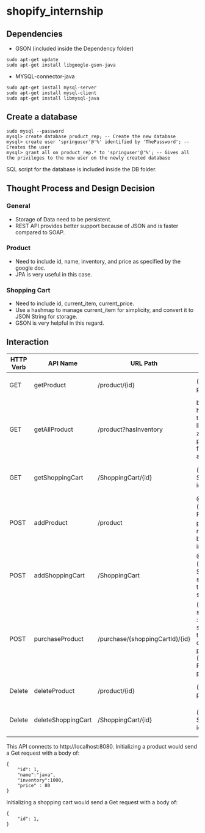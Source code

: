# shopify_internship

## Dependencies
* GSON (included inside the Dependency folder)
~~~~
sudo apt-get update
sudo apt-get install libgoogle-gson-java
~~~~
* MYSQL-connector-java
~~~~
sudo apt-get install mysql-server
sudo apt-get install mysql-client
sudo apt-get install libmysql-java
~~~~

## Create a database
~~~~ 
sudo mysql --password
mysql> create database product_rep; -- Create the new database
mysql> create user 'springuser'@'%' identified by 'ThePassword'; -- Creates the user
mysql> grant all on product_rep.* to 'springuser'@'%'; -- Gives all the privileges to the new user on the newly created database
 ~~~~
SQL script for the database is included inside the DB folder. 

## Thought Process and Design Decision 
### General
- Storage of Data need to be persistent.
- REST API provides better support because of JSON and is faster compared to SOAP. 
### Product 
- Need to include id, name, inventory, and price as specified by the google doc.
- JPA is very useful in this case. 
### Shopping Cart
- Need to include id, current_item, current_price.
- Use a hashmap to manage current_item for simplicity, and convert it to JSON String for storage.
- GSON is very helpful in this regard. 

## Interaction
| HTTP Verb | API Name           | URL Path                        | Parameter                                                                                                             | Description                                                     |
|-----------|--------------------|---------------------------------|-----------------------------------------------------------------------------------------------------------------------|-----------------------------------------------------------------|
| GET       | getProduct         | /product/{id}                   | (long) id: product id                                                                                                        | Get Product with this specific id                               |
| GET       | getAllProduct      | /product?hasInventory           | boolean hasInventory: <br> true = return list of non-zero inventory product <br> false = return all product                               | Get a list of product depending on the parameter passed         |
| GET       | getShoppingCart    | /ShoppingCart/{id}              | (long) id: Shopping Cart id                                                                                                  | Get Shopping Cart with this id                                  |
| POST      | addProduct         | /product                        | @RequestBody (JSON) Product product：the new product to be added inside                                | Add a new product with the specified id, name, price, inventory |
| POST      | addShoppingCart    | /ShoppingCart                   | @RequestBody (JSON) ShoppingCart shoppingCart : the new shopping cart                                  | Add a shopping cart with the specified ID.                      |
| POST      | purchaseProduct    | /purchase/{shoppingCartId}/{id} | (long) shoppingCartId : id of the shopping cart that is going to contain the product  <br>  (long)id : id of Product to be purchased | Add a product inside a shopping cart                            |
| Delete    | deleteProduct      | /product/{id}                   | (long) id: product id                                                                                                        | Delete product with this id                                     |
| Delete    | deleteShoppingCart | /ShoppingCart/{id}              | (long) id: Shopping Cart id                                                                                                  | Delete shoping cart with this id                                |


This API connects to http://localhost:8080. 
Initializing a product would send a Get request with a body of:
~~~~
{
	"id": 1,
	"name":"java",
	"inventory":1000,
	"price" : 80
}
~~~~
Initializing a shopping cart would send a Get request with a body of:
~~~~
{
	"id": 1,
}
~~~~



